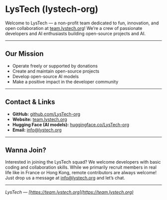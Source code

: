 # LysTech (lystech-org)

Welcome to LysTech — a non-profit team dedicated to fun, innovation, and open collaboration at [team.lystech.org](https://team.lystech.org)! We’re a crew of passionate developers and AI enthusiasts building open-source projects and AI.

---

## Our Mission

* Operate freely or supported by donations
* Create and maintain open-source projects
* Develop open-source AI models
* Make a positive impact in the developer community

---

## Contact & Links

* **GitHub:** [github.com/LysTech-org](https://github.com/LysTech-org)
* **Website:** [team.lystech.org](https://team.lystech.org)
* **Hugging Face (AI models):** [huggingface.co/LysTech-org](https://huggingface.co/LysTech-org)
* **Email:** [info@lystech.org](mailto:info@lystech.org)

---

## Wanna Join?

Interested in joining the LysTech squad? We welcome developers with basic coding and collaboration skills. While we primarily recruit members in real life like in France or Hong Kong, remote contributors are always welcome! Just drop us a message at [info@lystech.org](mailto:info@lystech.org) and let’s chat.

---

*LysTech — [https://team.lystech.org](https://team.lystech.org)*
